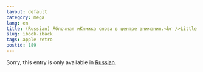 ```yaml
---
layout: default
category: mega
lang: en
title: (Russian) Яблочная иКнижка снова в центре внимания.<br />Little Monica Gate
slug: ibook-iback
tags: apple retro 
postid: 189
---
```

<p>Sorry, this entry is only available in <a href="http://mega.genn.org/export/getposts.php">Russian</a>.</p>